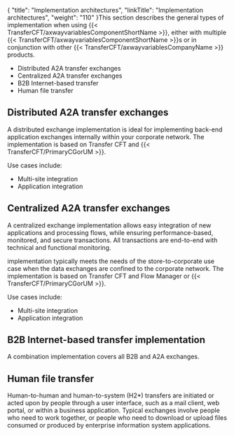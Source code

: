 {
    "title": "Implementation architectures",
    "linkTitle": "Implementation architectures",
    "weight": "110"
}This section describes the general types of implementation when using {{< TransferCFT/axwayvariablesComponentShortName  >}}, either with multiple {{< TransferCFT/axwayvariablesComponentShortName  >}}s or in conjunction with other {{< TransferCFT/axwayvariablesCompanyName  >}} products.

- Distributed A2A transfer exchanges
- Centralized A2A transfer exchanges
- B2B Internet-based transfer
- Human file transfer

Distributed A2A transfer exchanges
----------------------------------

A distributed exchange implementation is ideal for implementing back-end application exchanges internally within your corporate network. The implementation is based on Transfer CFT and {{< TransferCFT/PrimaryCGorUM  >}}.

Use cases include:

- Multi-site integration
- Application integration

Centralized A2A transfer exchanges
----------------------------------

A centralized exchange implementation allows easy integration of new applications and processing flows, while ensuring performance-based, monitored, and secure transactions. All transactions are end-to-end with technical and functional monitoring.

implementation typically meets the needs of the store-to-corporate use case when the data exchanges are confined to the corporate network. The implementation is based on Transfer CFT and Flow Manager or {{< TransferCFT/PrimaryCGorUM  >}}.

Use cases include:

- Multi-site integration
- Application integration

B2B Internet-based transfer implementation
------------------------------------------

A combination implementation covers all B2B and A2A exchanges.

Human file transfer
-------------------

Human-to-human and human-to-system (H2\*) transfers are initiated or acted upon by people through a user interface, such as a mail client, web portal, or within a business application. Typical exchanges involve people who need to work together, or people who need to download or upload files consumed or produced by enterprise information system applications.

